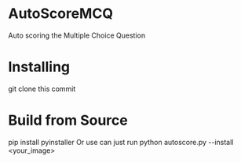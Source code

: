 # AutoScoreMCQ
Auto scoring the Multiple Choice Question 

# Installing
git clone this commit

# Build from Source
pip install pyinstaller
Or use can just run python autoscore.py --install <your_image>

